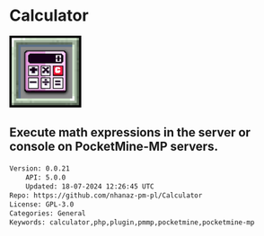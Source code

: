 # Calculator
<img src="https://raw.githubusercontent.com/nhanaz-pm-pl/Calculator/ab8433126e54afa18fbe438de81d57e71c08aa41/icon.png" width="128" height="128" />

## Execute math expressions in the server or console on PocketMine-MP servers.
```properties
Version: 0.0.21
    API: 5.0.0
    Updated: 18-07-2024 12:26:45 UTC
Repo: https://github.com/nhanaz-pm-pl/Calculator
License: GPL-3.0
Categories: General
Keywords: calculator,php,plugin,pmmp,pocketmine,pocketmine-mp
```